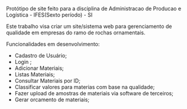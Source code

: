 Protótipo de site feito para a disciplina de Administracao de Producao e Logística - IFES(Sexto período) - SI

Este trabalho visa criar um site/sistema web para gerenciamento de qualidade em empresas do ramo de rochas ornamentais.

 Funcionalidades em desenvolvimento:
 - Cadastro de Usuário;
 - Login ;
 - Adicionar Materiais;
 - Listas Materiais;
 - Consultar Materiais por ID;
 - Classificar valores para materias com base na qualidade;
 - Fazer upload de amostras de materiais via software de terceiros;
 - Gerar orcamento de materiais;
